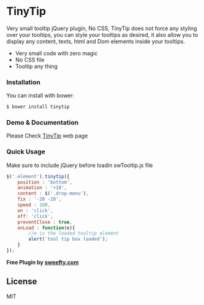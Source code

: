 # TinyTip

Very small tooltip jQuery plugin, No CSS, TinyTip does not force any styling over your tooltips, you can style your tooltips as desired, it also allow you to display any content, texts, html and Dom elements inside your tooltips.

  - Very small code with zero magic
  - No CSS file
  - Tooltip any thing

### Installation

You can install with bower:

```sh
$ bower install tinytip
```

### Demo & Documentation

Please Check [TinyTip](http://sweefty.com/tinytip) web page

### Quick Usage

Make sure to include jQuery before loadin swTooltip.js file

```js
$('.element').tinytip({
    position : 'bottom',
    animation : '+10',
    content : $('.drop-menu'),
    fix : '-20 -20',
    speed : 100,
    on : 'click',
    off: 'click',
    preventClose : true,
    onLoad : function(e){
        //e is the loaded tooltip element
        alert('tool tip box loaded');
    }
});
```

**Free Plugin by [sweefty.com](http://sweefty.com)**

License
----
MIT
